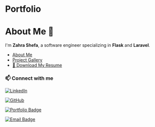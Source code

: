 # Portfolio
# About Me 👋

I'm **Zahra Shefa**, a software engineer specializing in **Flask** and **Laravel**. 


- [About Me](about.md)
- [Project Gallery](gallery.md)
- [📄 Download My Resume](asset/ZAHRAResumeDraft.pdf)

### 📫 Connect with me
[![LinkedIn](https://img.shields.io/badge/LinkedIn-Zahra-blue?style=for-the-badge&logo=linkedin)](https://linkedin.com/in/linkedin.com/in/zahra-shefa-3398a2312)

[![GitHub](https://img.shields.io/badge/GitHub-zahrashefa318-black?style=for-the-badge&logo=github)](https://github.com/zahrashefa318)


[![Portfolio Badge](https://img.shields.io/badge/Portfolio-Explore_My_Site-543DE0?style=for-the-badge&logo=about.me&logoColor=white)](https://zahrashefa318.github.io/Zahra-DAE-projects/)  


[![Email Badge](https://img.shields.io/badge/Gmail-Contact_Me-D14836?style=for-the-badge&logo=gmail&logoColor=white)](mailto:zahra.shefa.1990@gmail.com)


